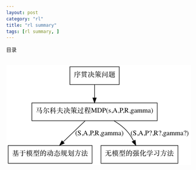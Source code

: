 ```yaml
---
layout: post
category: "rl"
title: "rl summary"
tags: [rl summary, ]
---
```


目录

<!-- TOC -->


<!-- /TOC -->

<html>
<br/>
<img src='../assets/rl-overview1.png' style='max-height: 300px'/>
<br/>
</html>